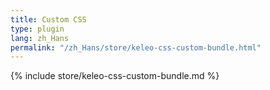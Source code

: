 ```yaml
---
title: Custom CSS
type: plugin
lang: zh_Hans
permalink: "/zh_Hans/store/keleo-css-custom-bundle.html"
---
```


{% include store/keleo-css-custom-bundle.md %}
